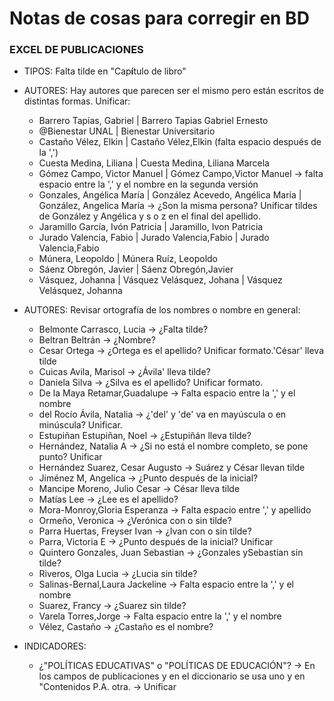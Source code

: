 # Notas de cosas para corregir en BD

### EXCEL DE PUBLICACIONES

* TIPOS: Falta tilde en "Cap**í**tulo de libro"
* AUTORES: Hay autores que parecen ser el mismo pero están escritos de distintas formas. Unificar:

  * Barrero Tapias, Gabriel | Barrero Tapias Gabriel Ernesto
  * @Bienestar UNAL | Bienestar Universitario
  * Castaño Vélez, Elkin | Castaño Vélez,Elkin (falta espacio después de la ',')
  * Cuesta Medina, Liliana | Cuesta Medina, Liliana Marcela
  * Gómez Campo, Victor Manuel | Gómez Campo,Victor Manuel -> falta espacio entre la ',' y el nombre en la segunda versión
  * Gonzales, Angélica María | González Acevedo, Angélica María | González, Angelica María -> ¿Son la misma persona? Unificar tildes de González y Angélica y s o z en el final del apellido.
  * Jaramillo García, Ivón Patricia | Jaramillo, Ivon Patricia
  * Jurado Valencia, Fabio | Jurado Valencia,Fabio | Jurado Valencia,Fabio
  * Múnera, Leopoldo | Múnera Ruíz, Leopoldo
  * Sáenz Obregón, Javier | Sáenz Obregón,Javier
  * Vásquez, Johanna | Vásquez Velásquez, Johana | Vásquez Velásquez, Johanna
* AUTORES: Revisar ortografía de los nombres o nombre en general:

  * Belmonte Carrasco, Lucia -> ¿Falta tilde?
  * Beltran Beltrán -> ¿Nombre?
  * Cesar Ortega -> ¿Ortega es el apellido? Unificar formato.'César' lleva tilde
  * Cuicas Avila, Marisol -> ¿Ávila' lleva tilde?
  * Daniela Silva -> ¿Silva es el apellido? Unificar formato.
  * De la Maya Retamar,Guadalupe -> Falta espacio entre la ',' y el nombre
  * del Rocío Ávila, Natalia -> ¿'del' y 'de' va en mayúscula o en minúscula? Unificar.
  * Estupiñan Estupiñan, Noel -> ¿Estupiñán lleva tilde?
  * Hernández, Natalia A -> ¿Si no está el nombre completo, se pone punto? Unificar
  * Hernández Suarez, Cesar Augusto -> Suárez y César llevan tilde
  * Jiménez M, Angelica -> ¿Punto después de la inicial?
  * Mancipe Moreno, Julio Cesar -> César lleva tilde
  * Matías Lee -> ¿Lee es el apellido?
  * Mora-Monroy,Gloria Esperanza -> Falta espacio entre ',' y apellido
  * Ormeño, Veronica -> ¿Verónica con o sin tilde?
  * Parra Huertas, Freyser Ivan -> ¿Ivan con o sin tilde?
  * Parra, Victoria E -> ¿Punto después de la inicial? Unificar
  * Quintero Gonzales, Juan Sebastian -> ¿Gonzales ySebastian sin tilde?
  * Riveros, Olga Lucia -> ¿Lucia sin tilde?
  * Salinas-Bernal,Laura Jackeline -> Falta espacio entre la ',' y el nombre
  * Suarez, Francy -> ¿Suarez sin tilde?
  * Varela Torres,Jorge -> Falta espacio entre la ',' y el nombre
  * Vélez, Castaño -> ¿Castaño es el nombre?
* INDICADORES:

  * ¿"POLÍTICAS EDUCATIVAS" o "POLÍTICAS DE EDUCACIÓN"? -> En los campos de publicaciones y en el diccionario se usa uno y en "Contenidos P.A. otra. -> Unificar
